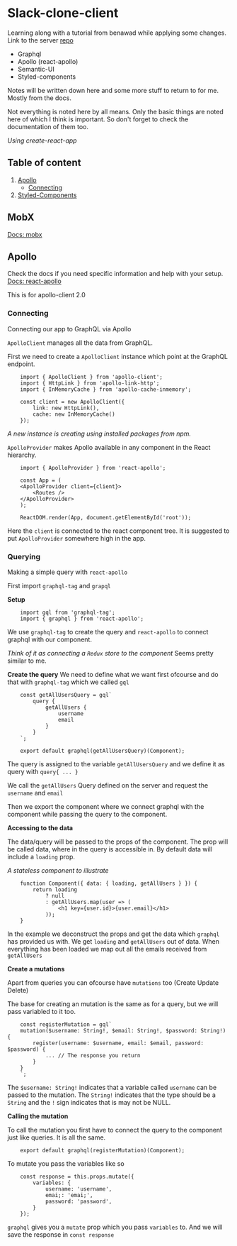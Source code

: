 # Slack-clone-client

Learning along with a tutorial from benawad while applying some changes.
Link to the server [repo](#server-url)

* Graphql
* Apollo (react-apollo)
* Semantic-UI
* Styled-components

Notes will be written down here and some more stuff to return to for me. Mostly from the docs.

Not everything is noted here by all means. Only the basic things are noted here of which I think is important. So don't forget to check the documentation of them too.

*Using create-react-app*

## Table of content

1. [Apollo](#)
	- [Connecting](#)
2. [Styled-Components](#)
	<!-- - [](#) -->
	<!-- - [](#) -->
<!-- 1. [MobX](#) -->

## MobX
[Docs: mobx](#mobx)

## Apollo
Check the docs if you need specific information and help with your setup.
[Docs: react-apollo](#react-apollo)

This is for apollo-client 2.0
### Connecting
Connecting our app to GraphQL via Apollo

`ApolloClient` manages all the data from GraphQL.

First we need to create a `ApolloClient` instance which point at the GraphQL endpoint.

```
	import { ApolloClient } from 'apollo-client';
	import { HttpLink } from 'apollo-link-http';
	import { InMemoryCache } from 'apollo-cache-inmemory';
	
	const client = new ApolloClient({
		link: new HttpLink(),
		cache: new InMemoryCache()
	});
```

*A new instance is creating using installed packages from npm.*


`ApolloProvider` makes Apollo available in any component in the React hierarchy.

```
	import { ApolloProvider } from 'react-apollo';

	const App = (
	<ApolloProvider client={client}>
		<Routes />
	</ApolloProvider>
	);

	ReactDOM.render(App, document.getElementById('root'));
```

Here the `client` is connected to the react component tree. It is suggested to put `ApolloProvider` somewhere high in the app.


### Querying
Making a simple query with `react-apollo`

First import `graphql-tag` and `grapql`

**Setup**
```
	import gql from 'graphql-tag';
	import { graphql } from 'react-apollo';
```

We use `graphql-tag` to create the query and `react-apollo` to connect graphql with our component. 

*Think of it as connecting a `Redux` store to the component*
Seems pretty similar to me.

**Create the query**
We need to define what we want first ofcourse and do that with `graphql-tag` which we called `gql`

```
	const getAllUsersQuery = gql`
		query {
			getAllUsers {
				username
				email
			}
		}
	`;

	export default graphql(getAllUsersQuery)(Component);
```

The query is assigned to the variable `getAllUsersQuery` and we define it as query with `query{ ... }`

We call the `getAllUsers` Query defined on the server and request the `username` and `email`


Then we export the component where we connect graphql with the component while passing the query to the component.

**Accessing to the data**

The data/query will be passed to the props of the component. The prop will be called data, where in the query is accessible in. By default data will include a `loading` prop.

*A stateless component to illustrate*

```
	function Component({ data: { loading, getAllUsers } }) {
		return loading
			? null
			: getAllUsers.map(user => (
				<h1 key={user.id}>{user.email}</h1>
			));
	}
```

In the example we deconstruct the props and get the data which `graphql` has provided us with.
We get `loading` and `getAllUsers` out of data. When everything has been loaded we map out all the emails received from `getAllUsers`


**Create a mutations**

Apart from queries you can ofcourse have `mutations` too (Create Update Delete)

The base for creating an mutation is the same as for a query, but we will pass variabled to it too.

```
	const registerMutation = gql`
	mutation($username: String!, $email: String!, $password: String!) {
		register(username: $username, email: $email, password: $password) {
			... // The response you return
		}
	}
	`;
```

The `$username: String!` indicates that a variable called `username` can be passed to the mutation. The `String!` indicates that the type should be a `String` and the `!` sign indicates that is may not be NULL.

**Calling the mutation** 

To call the mutation you first have to connect the query to the component just like queries. It is all the same.

```
	export default graphql(registerMutation)(Component);
```

To mutate you pass the variables like so
```
	const response = this.props.mutate({
		variables: {
			username: 'username',
			emai;: 'emai;',
			password: 'password',
		}
	});
```

`graphql` gives you a `mutate` prop which you pass `variables` to. And we will save the response in `const response`


[server-url]: https://github.com/kyunwang/slack-clone-server

[mobx]: https://mobx.js.org/
[react-apollo]: https://www.apollographql.com/docs/react